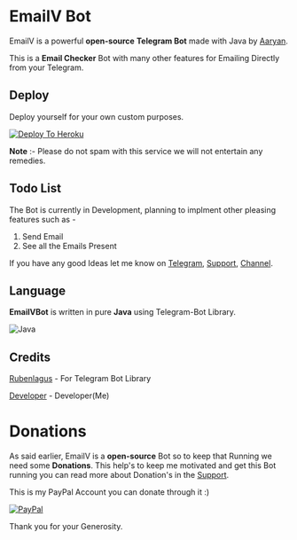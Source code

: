 # EmailV Bot
  EmailV is a powerful **open-source** __Telegram Bot__ made with Java by [Aaryan](https://t.me/aryan1403).

  This is a **Email Checker** Bot with many other features for Emailing Directly from your Telegram.
  
## Deploy
   Deploy yourself for your own custom purposes.

   [![Deploy To Heroku](https://www.herokucdn.com/deploy/button.svg)](https://heroku.com/deploy?template=https://github.com/aryan1403/EmailVBot/)

   **Note** :- Please do not spam with this service we will not entertain any remedies.

## Todo List
   The Bot is currently in Development, planning to implment other pleasing features such as -
   
   1. Send Email
   2. See all the Emails Present
   
   If you have any good Ideas let me know on 
   [Telegram](https://t.me/aryan1403),
   [Support](https://t.me/HellionBotSupport),
   [Channel](https://t.me/HellionBots).

## Language 
  __EmailVBot__ is written in pure **Java** using Telegram-Bot Library.

  ![Java](https://img.shields.io/badge/Java-ED8B00?style=for-the-badge&logo=java&logoColor=white)

## Credits
  [Rubenlagus](https://github.com/rubenlagus/) - For Telegram Bot Library
  
  [Developer](https://github.com/aryan1403/) - Developer(Me)

# Donations
  As said earlier, EmailV is a **open-source** Bot so to keep that Running we need some __Donations__. This help's to keep me motivated and get this Bot running you can read more about Donation's in the [Support](https://t.me/HellionBotSupport).

  This is my PayPal Account you can donate through it :)

  [![PayPal](https://img.shields.io/badge/PayPal-00457C?style=for-the-badge&logo=paypal&logoColor=white])](https://paypal.me/surinderkumar1492?locale.x=en_GB)

  Thank you for your Generosity.
